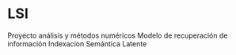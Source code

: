 # LSI
Proyecto análisis y métodos numéricos
Modelo de recuperación de información
Indexacion Semántica Latente
